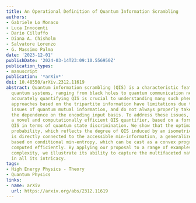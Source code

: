 ```yaml
---
title: An Operational Definition of Quantum Information Scrambling
authors:
- Gabriele Lo Monaco
- Luca Innocenti
- Dario Cilluffo
- Diana A. Chisholm
- Salvatore Lorenzo
- G. Massimo Palma
date: '2023-12-01'
publishDate: '2024-03-14T23:09:10.556950Z'
publication_types:
- manuscript
publication: '*arXiv*'
doi: 10.48550/arXiv.2312.11619
abstract: Quantum information scrambling (QIS) is a characteristic feature of several
  quantum systems, ranging from black holes to quantum communication networks. While
  accurately quantifying QIS is crucial to understanding many such phenomena, common
  approaches based on the tripartite information have limitations due to the accessibility
  issues of quantum mutual information, and do not always properly take into consideration
  the dependence on the encoding input basis. To address these issues, we propose
  a novel and computationally efficient QIS quantifier, based on a formulation of
  QIS in terms of quantum state discrimination. We show that the optimal guessing
  probability, which reflects the degree of QIS induced by an isometric quantum evolution,
  is directly connected to the accessible min-information, a generalized channel capacity
  based on conditional min-entropy, which can be cast as a convex program and thus
  computed efficiently. By applying our proposal to a range of examples with increasing
  complexity, we illustrate its ability to capture the multifaceted nature of QIS
  in all its intricacy.
tags:
- High Energy Physics - Theory
- Quantum Physics
links:
- name: arXiv
  url: https://arxiv.org/abs/2312.11619
---
```

